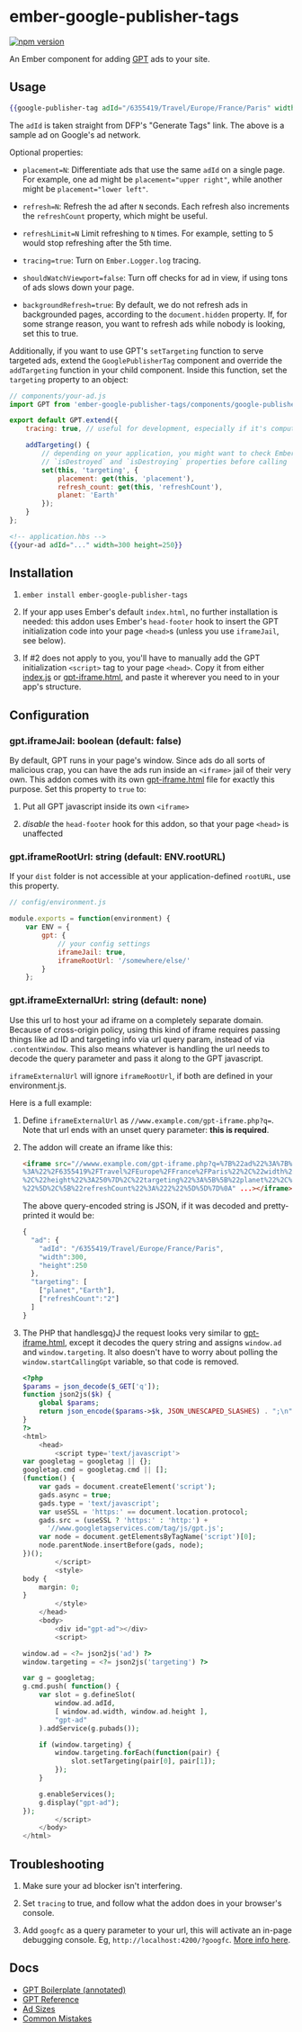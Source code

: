# ember-google-publisher-tags

[![npm version](https://badge.fury.io/js/ember-google-publisher-tags.svg)](https://badge.fury.io/js/ember-google-publisher-tags)

An Ember component for adding [GPT](https://support.google.com/dfp_sb/answer/1649768?hl=en)
ads to your site.

## Usage

```hbs
{{google-publisher-tag adId="/6355419/Travel/Europe/France/Paris" width=300 height=250}}
```

The `adId` is taken straight from DFP's "Generate Tags" link. The above is a
sample ad on Google's ad network.

Optional properties:

* `placement=N`: Differentiate ads that use the same `adId` on a single page.
  For example, one ad might be `placement="upper right"`, while another might be
  `placement="lower left"`.

* `refresh=N`: Refresh the ad after `N` seconds. Each refresh also increments
  the `refreshCount` property, which might be useful.

* `refreshLimit=N` Limit refreshing to `N` times. For example, setting to 5 would
  stop refreshing after the 5th time.

* `tracing=true`: Turn on `Ember.Logger.log` tracing.

* `shouldWatchViewport=false`: Turn off checks for ad in view, if using tons of
  ads slows down your page.

* `backgroundRefresh=true`: By default, we do not refresh ads in backgrounded pages,
  according to the `document.hidden` property. If, for some strange reason, you
  want to refresh ads while nobody is looking, set this to true.

Additionally, if you want to use GPT's `setTargeting` function to serve targeted
ads, extend the `GooglePublisherTag` component and override the `addTargeting`
function in your child component. Inside this function, set the `targeting`
property to an object:

```js
// components/your-ad.js
import GPT from 'ember-google-publisher-tags/components/google-publisher-tag';

export default GPT.extend({
    tracing: true, // useful for development, especially if it's computed

    addTargeting() {
        // depending on your application, you might want to check Ember's
        // `isDestroyed` and `isDestroying` properties before calling `set`
        set(this, 'targeting', {
            placement: get(this, 'placement'),
            refresh_count: get(this, 'refreshCount'),
            planet: 'Earth'
        });
    }
};
```

```hbs
<!-- application.hbs -->
{{your-ad adId="..." width=300 height=250}}
```

## Installation

1. `ember install ember-google-publisher-tags`

2. If your app uses Ember's default `index.html`, no further installation is needed: this
  addon uses Ember's `head-footer` hook to insert the GPT initialization code into your
  page `<head>`s (unless you use `iframeJail`, see below).

3. If #2 does not apply to you, you'll have to manually add the GPT initialization
  `<script>` tag to your page `<head>`. Copy it from either [index.js](index.js) or
  [gpt-iframe.html](public/gpt-iframe.html), and paste it wherever you need to
  in your app's structure.

## Configuration

### gpt.iframeJail: boolean (default: false)

By default, GPT runs in your page's window. Since ads do all sorts of
malicious crap, you can have the ads run inside an `<iframe>` jail of their
very own. This addon comes with its own [gpt-iframe.html](public/gpt-iframe.html) file
for exactly this purpose. Set this property to `true` to:

1. Put all GPT javascript inside its own `<iframe>`

2. *disable* the `head-footer` hook for this addon, so that your page `<head>` is
unaffected

### gpt.iframeRootUrl: string (default: ENV.rootURL)

If your `dist` folder is not accessible at your application-defined `rootURL`,
use this property.

```js
// config/environment.js

module.exports = function(environment) {
    var ENV = {
        gpt: {
            // your config settings
            iframeJail: true,
            iframeRootUrl: '/somewhere/else/'
        }
    };
```

### gpt.iframeExternalUrl: string (default: none)

Use this url to host your ad iframe on a completely separate domain. Because
of cross-origin policy, using this kind of iframe requires passing things like
ad ID and targeting info via url query param, instead of via `.contentWindow`.
This also means whatever is handling the url needs to decode the query
parameter and pass it along to the GPT javascript.

`iframeExternalUrl` will ignore `iframeRootUrl`, if both are defined in your
environment.js.

Here is a full example:

1. Define `iframeExternalUrl` as `//www.example.com/gpt-iframe.php?q=`. Note
that url ends with an unset query parameter: **this is required**.

2. The addon will create an iframe like this:

    ```html
    <iframe src="//wwww.example.com/gpt-iframe.php?q=%7B%22ad%22%3A%7B%22adId%22
    %3A%22%2F6355419%2FTravel%2FEurope%2FFrance%2FParis%22%2C%22width%22%3A300
    %2C%22height%22%3A250%7D%2C%22targeting%22%3A%5B%5B%22planet%22%2C%22Earth
    %22%5D%2C%5B%22refreshCount%22%3A%222%22%5D%5D%7D%0A" ...></iframe>
    ```

    The above query-encoded string is JSON, if it was decoded and pretty-printed
    it would be:

    ```js
    {
      "ad": {
        "adId": "/6355419/Travel/Europe/France/Paris",
        "width":300,
        "height":250
      },
      "targeting": [
        ["planet","Earth"],
        ["refreshCount":"2"]
      ]
    }
    ```

3. The PHP that handlesgq}J the request looks very similar to
[gpt-iframe.html](public/gpt-iframe.html), except it decodes the query string and
assigns `window.ad` and `window.targeting`. It also doesn't have to worry
about polling the `window.startCallingGpt` variable, so that code is removed.

    ```php
    <?php
    $params = json_decode($_GET['q']);
    function json2js($k) {
        global $params;
        return json_encode($params->$k, JSON_UNESCAPED_SLASHES) . ";\n";
    }
    ?>
    <html>
        <head>
            <script type='text/javascript'>
    var googletag = googletag || {};
    googletag.cmd = googletag.cmd || [];
    (function() {
        var gads = document.createElement('script');
        gads.async = true;
        gads.type = 'text/javascript';
        var useSSL = 'https:' == document.location.protocol;
        gads.src = (useSSL ? 'https:' : 'http:') +
          '//www.googletagservices.com/tag/js/gpt.js';
        var node = document.getElementsByTagName('script')[0];
        node.parentNode.insertBefore(gads, node);
    })();
            </script>
            <style>
    body {
        margin: 0;
    }
            </style>
        </head>
        <body>
            <div id="gpt-ad"></div>
            <script>

    window.ad = <?= json2js('ad') ?>
    window.targeting = <?= json2js('targeting') ?>

    var g = googletag;
    g.cmd.push( function() {
        var slot = g.defineSlot(
            window.ad.adId,
            [ window.ad.width, window.ad.height ],
            "gpt-ad"
        ).addService(g.pubads());

        if (window.targeting) {
            window.targeting.forEach(function(pair) {
                slot.setTargeting(pair[0], pair[1]);
            });
        }

        g.enableServices();
        g.display("gpt-ad");
    });
            </script>
        </body>
    </html>
    ```

## Troubleshooting

1. Make sure your ad blocker isn't interfering.

2. Set `tracing` to true, and follow what the addon does in your browser's console.

3. Add `googfc` as a query parameter to your url, this will activate an in-page
debugging console. Eg, `http://localhost:4200/?googfc`. [More info here](https://support.google.com/dfp_sb/answer/181070?hl=en).

## Docs

* [GPT Boilerplate (annotated)](https://support.google.com/dfp_premium/answer/1638622?hl=en&ref_topic=4389931)
* [GPT Reference](https://developers.google.com/doubleclick-gpt/reference)
* [Ad Sizes](https://support.google.com/adsense/answer/185666)
* [Common Mistakes](https://developers.google.com/doubleclick-gpt/common_implementation_mistakes)
